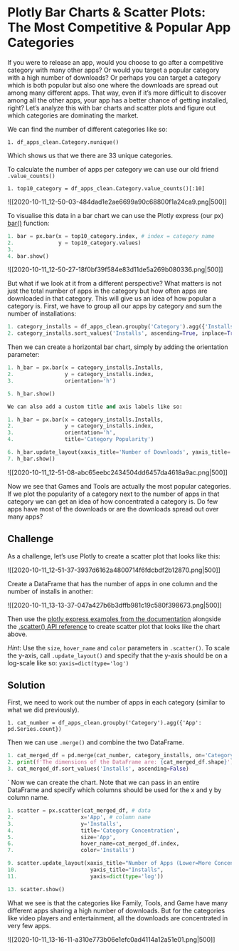 # Plotly Bar Charts & Scatter Plots: The Most Competitive & Popular App Categories

If you were to release an app, would you choose to go after a competitive category with many other apps? Or would you target a popular category with a high number of downloads? Or perhaps you can target a category which is both popular but also one where the downloads are spread out among many different apps. That way, even if it’s more difficult to discover among all the other apps, your app has a better chance of getting installed, right? Let’s analyze this with bar charts and scatter plots and figure out which categories are dominating the market.

We can find the number of different categories like so:

`1. df_apps_clean.Category.nunique()`

Which shows us that we there are 33 unique categories.

To calculate the number of apps per category we can use our old friend `.value_counts()`

`1. top10_category = df_apps_clean.Category.value_counts()[:10]`

![[2020-10-11_12-50-03-484dad1e2ae6699a90c68800f1a24ca9.png|500]]

To visualise this data in a bar chart we can use the Plotly express (our px) [bar()](https://plotly.com/python-api-reference/generated/plotly.express.bar.html#plotly.express.bar) function:

```python
1. bar = px.bar(x = top10_category.index, # index = category name
2.              y = top10_category.values)
3.
4. bar.show()
```

![[2020-10-11_12-50-27-18f0bf39f584e83d11de5a269b080336.png|500]]

But what if we look at it from a different perspective? What matters is not just the total number of apps in the category but how often apps are downloaded in that category. This will give us an idea of how popular a category is. First, we have to group all our apps by category and sum the number of installations:

```python
1. category_installs = df_apps_clean.groupby('Category').agg({'Installs': pd.Series.sum})
2. category_installs.sort_values('Installs', ascending=True, inplace=True)
```

Then we can create a horizontal bar chart, simply by adding the orientation parameter:

```python
1. h_bar = px.bar(x = category_installs.Installs,
2.                y = category_installs.index,
3.                orientation='h')

5. h_bar.show()

We can also add a custom title and axis labels like so:

1. h_bar = px.bar(x = category_installs.Installs,
2.                y = category_installs.index,
3.                orientation='h',
4.                title='Category Popularity')

6. h_bar.update_layout(xaxis_title='Number of Downloads', yaxis_title='Category')
7. h_bar.show()
```

![[2020-10-11_12-51-08-abc65eebc2434504dd6457da4618a9ac.png|500]]

Now we see that Games and Tools are actually the most popular categories. If we plot the popularity of a category next to the number of apps in that category we can get an idea of how concentrated a category is. Do few apps have most of the downloads or are the downloads spread out over many apps?

## Challenge

As a challenge, let’s use Plotly to create a scatter plot that looks like this:

![[2020-10-11_12-51-37-3937d6162a4800714f6fdcbdf2b12870.png|500]]

Create a DataFrame that has the number of apps in one column and the number of installs in another:

![[2020-10-11_13-13-37-047a427b6b3dffb981c19c580f398673.png|500]]

Then use the [plotly express examples from the documentation](https://plotly.com/python/line-and-scatter/) alongside the [.scatter() API reference](https://plotly.com/python-api-reference/generated/plotly.express.scatter.html) to create scatter plot that looks like the chart above.

_Hint_: Use the `size`, `hover_name` and `color` parameters in `.scatter()`. To scale the y-axis, call `.update_layout()` and specify that the y-axis should be on a log-scale like so: `yaxis=dict(type='log')`

## Solution

First, we need to work out the number of apps in each category (similar to what we did previously).

`1. cat_number = df_apps_clean.groupby('Category').agg({'App': pd.Series.count})`

Then we can use `.merge()` and combine the two DataFrame.

```python
1. cat_merged_df = pd.merge(cat_number, category_installs, on='Category', how="inner")
2. print(f'The dimensions of the DataFrame are: {cat_merged_df.shape}')
3. cat_merged_df.sort_values('Installs', ascending=False)
```
`
Now we can create the chart. Note that we can pass in an entire DataFrame and specify which columns should be used for the x and y by column name.

```python
1. scatter = px.scatter(cat_merged_df, # data
2.                     x='App', # column name
3.                     y='Installs',
4.                     title='Category Concentration',
5.                     size='App',
6.                     hover_name=cat_merged_df.index,
7.                     color='Installs')

9. scatter.update_layout(xaxis_title="Number of Apps (Lower=More Concentrated)",
10.                       yaxis_title="Installs",
11.                       yaxis=dict(type='log'))

13. scatter.show()
```

What we see is that the categories like Family, Tools, and Game have many different apps sharing a high number of downloads. But for the categories like video players and entertainment, all the downloads are concentrated in very few apps.

![[2020-10-11_13-16-11-a310e773b06e1efc0ad4114a12a51e01.png|500]]